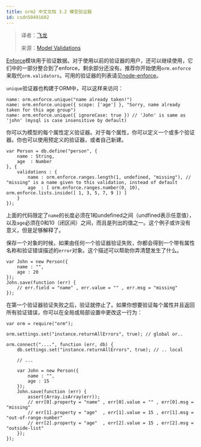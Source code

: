 ```yaml
---
title: orm2 中文文档 3.2 模型验证器
id: csdn50491602
---
```


> 译者：[飞龙](https://github.com/wizardforcel)
> 
> 来源：[Model Validations](https://github.com/dresende/node-orm2/wiki/Model-Validations)

[Enforce](http://github.com/dresende/node-enforce)模块用于验证数据。对于使用以前的验证器的用户，还可以继续使用，它们中的一部分整合到了enforce，剩余部分还没有。推荐你开始使用`orm.enforce`来取代`orm.validators`。可用的验证器的列表请见[node-enforce](https://github.com/dresende/node-enforce)。

`unique`验证器也构建于ORM中，可以这样来访问：

```
name: orm.enforce.unique("name already taken!")
name: orm.enforce.unique({ scope: ['age'] }, "Sorry, name already taken for this age group")
name: orm.enforce.unique({ ignoreCase: true }) // 'John' is same as 'john' (mysql is case insensitive by default)
```

你可以为模型的每个属性定义验证器。对于每个属性，你可以定义一个或多个验证器。你也可以使用预定义的验证器，或者自己新建。

```
var Person = db.define("person", {
    name : String,
    age  : Number
}, {
    validations : {
        name : orm.enforce.ranges.length(1, undefined, "missing"), // "missing" is a name given to this validation, instead of default
        age  : [ orm.enforce.ranges.number(0, 10), orm.enforce.lists.inside([ 1, 3, 5, 7, 9 ]) ]
    }
});
```

上面的代码限定了`name`的长度必须在1和undefined之间（undfined表示任意值），以及`age`必须在0和10（闭区间）之间，而且是列出的值之一。这个例子或许没有意义，但是足够解释了。

保存一个对象的时候，如果由任何一个验证器验证失败，你都会得到一个带有属性名称和验证错误描述的`error`对象。这个描述可以帮助你弄清楚发生了什么。

```
var John = new Person({
    name : "",
    age : 20
});
John.save(function (err) {
    // err.field = "name" , err.value = "" , err.msg = "missing"
});
```

在第一个验证器验证失败之后，验证就停止了。如果你想要验证每个属性并且返回所有验证错误，你可以在全局或局部设置中更改这一行为：

```
var orm = require("orm");

orm.settings.set("instance.returnAllErrors", true); // global or..

orm.connect("....", function (err, db) {
    db.settings.set("instance.returnAllErrors", true); // .. local

    // ...

    var John = new Person({
        name : "",
        age : 15
    });
    John.save(function (err) {
        assert(Array.isArray(err));
        // err[0].property = "name" , err[0].value = "" , err[0].msg = "missing"
        // err[1].property = "age"  , err[1].value = 15 , err[1].msg = "out-of-range-number"
        // err[2].property = "age"  , err[2].value = 15 , err[2].msg = "outside-list"
    });
});
```